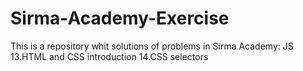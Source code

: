 # Sirma-Academy-Exercise
This is a repository whit solutions of problems in Sirma Academy: JS
13.HTML and CSS introduction
14.CSS selectors
